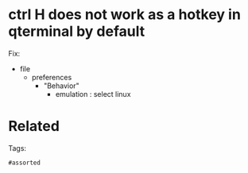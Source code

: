 # ctrl H does not work as a hotkey in qterminal by default 
Fix:
- file
  - preferences
    - "Behavior"
      - emulation : select linux

# Related


Tags:

    #assorted
